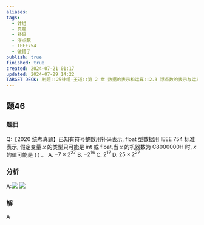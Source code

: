 ```yaml
---
aliases: 
tags:
  - 计组
  - 真题
  - 补码
  - 浮点数
  - IEEE754
  - 做错了
publish: true
finished: true
created: 2024-07-21 01:17
updated: 2024-07-29 14:22
TARGET DECK: 刷题::25计组-王道::第 2 章 数据的表示和运算::2.3 浮点数的表示与运算::题46
---
```

## 题46
### 题目
Q:【2020 统考真题】已知有符号整数用补码表示, float 型数据用 IEEE 754 标准表示, 假定变量 $x$ 的类型只可能是 int 或 float,当 $x$ 的机器数为 $\mathrm{C}{8000000}\mathrm{H}$ 时, $x$ 的值可能是 ( ) 。
A. $- 7 \times {2}^{27}$ B. $- {2}^{16}$ C. ${2}^{17}$ D. ${25} \times {2}^{27}$
### 分析
A:![](https://img.hwenyi.live/202407291423710.webp)
![](https://img.hwenyi.live/202407291423839.webp)
### 解
A

